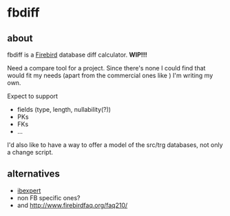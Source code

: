 # fbdiff

## about

fbdiff is a [Firebird](https://firebirdsql.org/) database diff calculator. **WIP!!!**

Need a compare tool for a project. Since there's none I could find that would fit my needs (apart from the commercial ones like ) I'm writing my own.

Expect to support
- fields (type, length, nullability(?))
- PKs
- FKs
- ...

I'd also like to have a way to offer a model of the src/trg databases, not only a change script.

## alternatives

- [ibexpert](http://ibexpert.net/ibe/pmwiki.php?n=Doc.DatabaseComparer)
- non FB specific ones?
- and http://www.firebirdfaq.org/faq210/